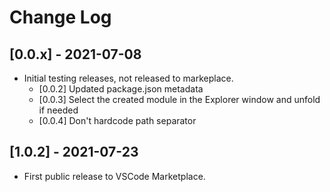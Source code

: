 # Change Log

## [0.0.x] - 2021-07-08

- Initial testing releases, not released to markeplace.
  - [0.0.2] Updated package.json metadata
  - [0.0.3] Select the created module in the Explorer window and unfold if
    needed
  - [0.0.4] Don't hardcode path separator

## [1.0.2] - 2021-07-23

- First public release to VSCode Marketplace.
